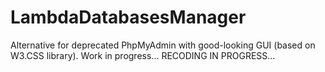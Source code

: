 # LambdaDatabasesManager
Alternative for deprecated PhpMyAdmin with good-looking GUI (based on W3.CSS library). Work in progress...
RECODING IN PROGRESS...
